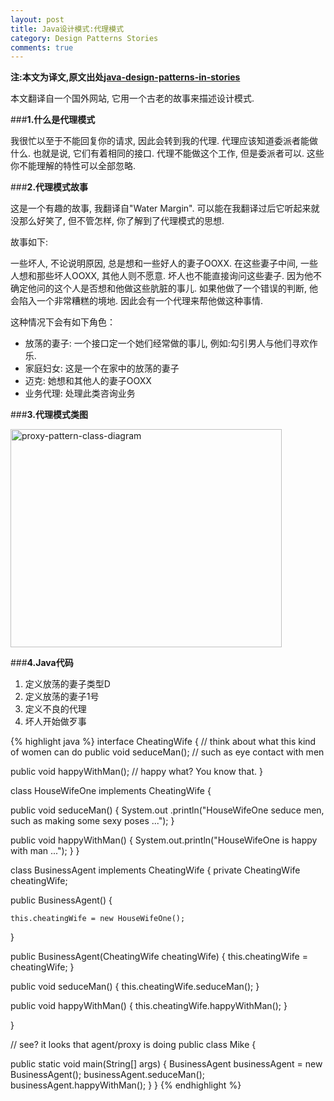 ```yaml
---
layout: post
title: Java设计模式:代理模式
category: Design Patterns Stories
comments: true
---
```


**注:本文为译文,原文出处[java-design-patterns-in-stories](http://www.programcreek.com/java-design-patterns-in-stories/)**

本文翻译自一个国外网站, 它用一个古老的故事来描述设计模式.



###**1.什么是代理模式**

我很忙以至于不能回复你的请求, 因此会转到我的代理. 代理应该知道委派者能做什么. 也就是说, 它们有着相同的接口. 代理不能做这个工作, 但是委派者可以. 这些你不能理解的特性可以全部忽略.

###**2.代理模式故事**

这是一个有趣的故事, 我翻译自"Water Margin". 可以能在我翻译过后它听起来就没那么好笑了, 但不管怎样, 你了解到了代理模式的思想.<br/>

故事如下:<br/>

一些坏人, 不论说明原因, 总是想和一些好人的妻子OOXX. 在这些妻子中间, 一些人想和那些坏人OOXX, 其他人则不愿意. 坏人也不能直接询问这些妻子. 因为他不确定他问的这个人是否想和他做这些肮脏的事儿. 如果他做了一个错误的判断, 他会陷入一个非常糟糕的境地. 因此会有一个代理来帮他做这种事情.<br/>

这种情况下会有如下角色：

- 放荡的妻子: 一个接口定一个她们经常做的事儿, 例如:勾引男人与他们寻欢作乐.
- 家庭妇女: 这是一个在家中的放荡的妻子
- 迈克: 她想和其他人的妻子OOXX
- 业务代理: 处理此类咨询业务

###**3.代理模式类图**

<img width="434" height="349" class="alignleft size-full wp-image-8106" alt="proxy-pattern-class-diagram" src="http://www.programcreek.com/wp-content/uploads/2009/10/proxy-pattern-class-diagram.jpg">

###**4.Java代码**

1. 定义放荡的妻子类型D
2. 定义放荡的妻子1号
3. 定义不良的代理
4. 坏人开始做歹事

{% highlight java %}
interface CheatingWife {
  // think about what this kind of women can do
  public void seduceMan(); // such as eye contact with men
 
  public void happyWithMan(); // happy what? You know that.
}
 
class HouseWifeOne implements CheatingWife {
 
  public void seduceMan() {
    System.out
        .println("HouseWifeOne seduce men, such as making some sexy poses ...");
  }
 
  public void happyWithMan() {
    System.out.println("HouseWifeOne is happy with man ...");
  }
}
 
class BusinessAgent implements CheatingWife {
  private CheatingWife cheatingWife;
 
  public BusinessAgent() {
 
    this.cheatingWife = new HouseWifeOne();
  }
 
  public BusinessAgent(CheatingWife cheatingWife) {
    this.cheatingWife = cheatingWife;
  }
 
  public void seduceMan() {
    this.cheatingWife.seduceMan();
  }
 
  public void happyWithMan() {
    this.cheatingWife.happyWithMan();
  }
 
}
 
// see? it looks that agent/proxy is doing
public class Mike {
 
  public static void main(String[] args) {
    BusinessAgent businessAgent = new BusinessAgent();
    businessAgent.seduceMan();
    businessAgent.happyWithMan();
  }
}
{% endhighlight %}
